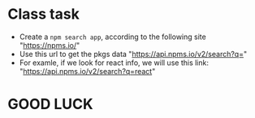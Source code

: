 # Class task
* Create a `npm search app`, according to the following site "https://npms.io/"
* Use this url to get the pkgs data "https://api.npms.io/v2/search?q=<pkg-name>"
* For examle, if we look for react info, we will use this link: "https://api.npms.io/v2/search?q=react"

# GOOD LUCK
